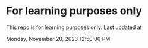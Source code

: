 # For learning purposes only
This repo is for learning purposes only.
Last updated at

Monday, November 20, 2023 12:50:00 PM

